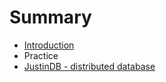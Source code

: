 # Summary

* [Introduction](README.md)
* Practice
* [JustinDB - distributed database](justindb_-_distributed_database.md)

